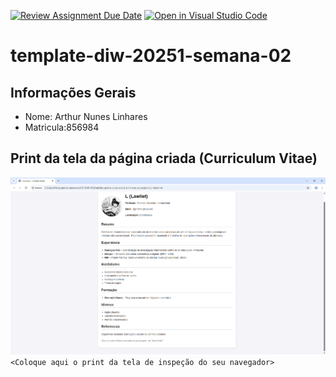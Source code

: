 [![Review Assignment Due Date](https://classroom.github.com/assets/deadline-readme-button-22041afd0340ce965d47ae6ef1cefeee28c7c493a6346c4f15d667ab976d596c.svg)](https://classroom.github.com/a/6b4UVvYL)
[![Open in Visual Studio Code](https://classroom.github.com/assets/open-in-vscode-2e0aaae1b6195c2367325f4f02e2d04e9abb55f0b24a779b69b11b9e10269abc.svg)](https://classroom.github.com/online_ide?assignment_repo_id=20141114&assignment_repo_type=AssignmentRepo)
# template-diw-20251-semana-02

## Informações Gerais
- Nome: Arthur Nunes Linhares
- Matricula:856984

## Print da tela da página criada (Curriculum Vitae)
![alt text](public/imagens/image.png)
`<Coloque aqui o print da tela de inspeção do seu navegador>`
